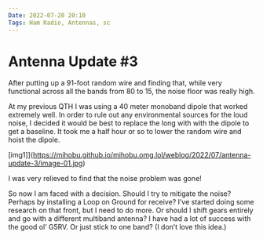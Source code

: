 ```yaml
---
Date: 2022-07-20 20:10
Tags: Ham Radio, Antennas, sc
---
```


# Antenna Update #3

After putting up a 91-foot random wire and finding that, while very functional across all the bands from 80 to 15, the noise floor was really high.

At my previous QTH I was using a 40 meter monoband dipole that worked extremely well. In order to rule out any environmental sources for the loud noise, I decided it would be best to replace the long with with the dipole to get a baseline. It took me a half hour or so to lower the random wire and hoist the dipole.

[img1]](https://mihobu.github.io/mihobu.omg.lol/weblog/2022/07/antenna-update-3/image-01.jpg)

I was very relieved to find that the noise problem was gone!

So now I am faced with a decision. Should I try to mitigate the noise? Perhaps by installing a Loop on Ground for receive? I’ve started doing some research on that front, but I need to do more. Or should I shift gears entirely and go with a different multiband antenna? I have had a lot of success with the good ol’ G5RV. Or just stick to one band? (I don’t love this idea.)

